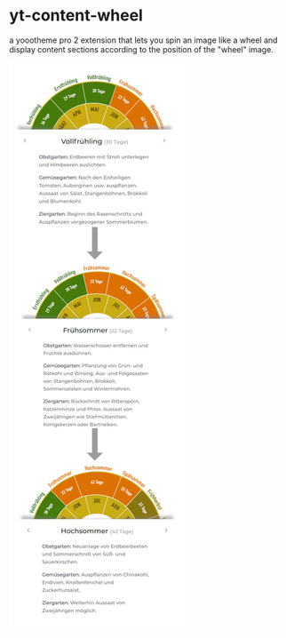 # yt-content-wheel
a yoootheme pro 2 extension that lets you spin an image like a wheel and display content sections according to the position of the "wheel" image.

![content wheel image!](https://raw.githubusercontent.com/torbonaut/yt-content-wheel/main/content-wheel.jpg "content wheel")
